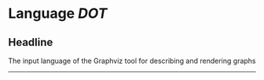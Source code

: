 # Language *DOT*
## Headline
The input language of the Graphviz tool for describing and rendering graphs

---
